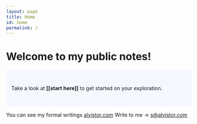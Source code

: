 ```yaml
---
layout: page
title: Home
id: home
permalink: /
---
```


# Welcome to my public notes!

<p style="padding: 3em 1em; background: #f5f7ff; border-radius: 4px;">
  Take a look at <span style="font-weight: bold">[[start here]]</span> to get started on your exploration.
</p>

You can see my formal writings [alvistor.com](alvistor.com)
Write to me -> s@alvistor.com

<style>
  .wrapper {
    max-width: 46em;
  }
</style>
